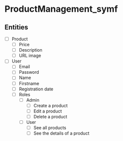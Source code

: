 # ProductManagement_symf

## Entities

- [ ] Product
  - [ ] Price
  - [ ] Description
  - [ ] URL image
- [ ] User
  - [ ] Email
  - [ ] Password
  - [ ] Name
  - [ ] Firstname
  - [ ] Registration date
  - [ ] Roles
    - [ ] Admin
      - [ ] Create a product
      - [ ] Edit a product
      - [ ] Delete a product
    - [ ] User
      - [ ] See all products
      - [ ] See the details of a product